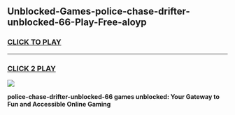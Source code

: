 
## Unblocked-Games-police-chase-drifter-unblocked-66-Play-Free-aloyp
<h3>
<a href="https://premium76.site?title=police-chase-drifter-unblocked-66&ref=24M">CLICK TO PLAY</a></h3>
<hr>

<h3>
<a href="https://premium76.site?title=police-chase-drifter-unblocked-66&ref=24M">CLICK 2 PLAY</a>
  
</h3>

<a href="https://premium76.site?title=police-chase-drifter-unblocked-66&ref=24M"><img src="https://clearcache.store/games.png"></a>


**police-chase-drifter-unblocked-66 games unblocked: Your Gateway to Fun and Accessible Online Gaming**
